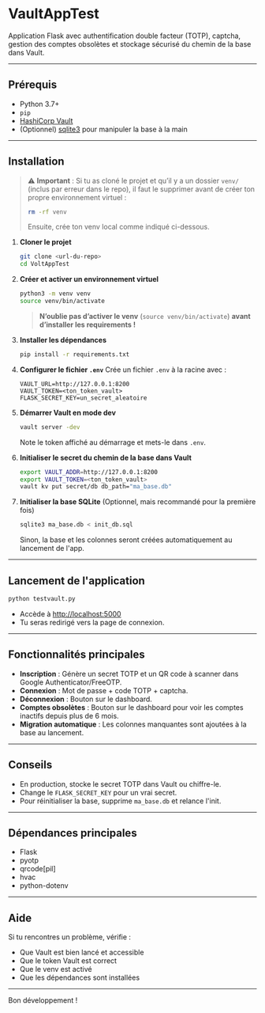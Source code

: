 # VaultAppTest

Application Flask avec authentification double facteur (TOTP), captcha, gestion des comptes obsolètes et stockage sécurisé du chemin de la base dans Vault.

---

## Prérequis

- Python 3.7+
- `pip`
- [HashiCorp Vault](https://developer.hashicorp.com/vault/downloads)
- (Optionnel) [sqlite3](https://www.sqlite.org/download.html) pour manipuler la base à la main

---

## Installation

> ⚠️ **Important** : Si tu as cloné le projet et qu’il y a un dossier `venv/` (inclus par erreur dans le repo), il faut le supprimer avant de créer ton propre environnement virtuel :
>
> ```bash
> rm -rf venv
> ```
>
> Ensuite, crée ton venv local comme indiqué ci-dessous.

1. **Cloner le projet**
   ```bash
   git clone <url-du-repo>
   cd VoltAppTest
   ```

2. **Créer et activer un environnement virtuel**
   ```bash
   python3 -m venv venv
   source venv/bin/activate
   ```
   > **N’oublie pas d’activer le venv** (`source venv/bin/activate`) **avant d’installer les requirements !**

3. **Installer les dépendances**
   ```bash
   pip install -r requirements.txt
   ```

4. **Configurer le fichier `.env`**
   Crée un fichier `.env` à la racine avec :
   ```env
   VAULT_URL=http://127.0.0.1:8200
   VAULT_TOKEN=<ton_token_vault>
   FLASK_SECRET_KEY=un_secret_aleatoire
   ```

5. **Démarrer Vault en mode dev**
   ```bash
   vault server -dev
   ```
   Note le token affiché au démarrage et mets-le dans `.env`.

6. **Initialiser le secret du chemin de la base dans Vault**
   ```bash
   export VAULT_ADDR=http://127.0.0.1:8200
   export VAULT_TOKEN=<ton_token_vault>
   vault kv put secret/db db_path="ma_base.db"
   ```

7. **Initialiser la base SQLite**
   (Optionnel, mais recommandé pour la première fois)
   ```bash
   sqlite3 ma_base.db < init_db.sql
   ```
   Sinon, la base et les colonnes seront créées automatiquement au lancement de l'app.

---

## Lancement de l'application

```bash
python testvault.py
```

- Accède à [http://localhost:5000](http://localhost:5000)
- Tu seras redirigé vers la page de connexion.

---

## Fonctionnalités principales

- **Inscription** : Génère un secret TOTP et un QR code à scanner dans Google Authenticator/FreeOTP.
- **Connexion** : Mot de passe + code TOTP + captcha.
- **Déconnexion** : Bouton sur le dashboard.
- **Comptes obsolètes** : Bouton sur le dashboard pour voir les comptes inactifs depuis plus de 6 mois.
- **Migration automatique** : Les colonnes manquantes sont ajoutées à la base au lancement.

---

## Conseils

- En production, stocke le secret TOTP dans Vault ou chiffre-le.
- Change le `FLASK_SECRET_KEY` pour un vrai secret.
- Pour réinitialiser la base, supprime `ma_base.db` et relance l'init.

---

## Dépendances principales
- Flask
- pyotp
- qrcode[pil]
- hvac
- python-dotenv

---

## Aide

Si tu rencontres un problème, vérifie :
- Que Vault est bien lancé et accessible
- Que le token Vault est correct
- Que le venv est activé
- Que les dépendances sont installées

---

Bon développement !